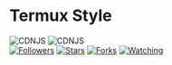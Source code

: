 # Termux Style
![CDNJS](https://img.shields.io/badge/coded-Sanz-orange) ![CDNJS](https://img.shields.io/badge/python-2.7-blue)
<br>
<a href="https://github.com/B4N954N2-ID/followers">
<img title="Followers" src="https://img.shields.io/github/followers/B4N954N2-ID?color=blue&style=flat-square"></a>
<a href="https://github.com/B4N954N2-ID/termux-style/stargazers/">
<img title="Stars" src="https://img.shields.io/github/stars/B4N954N2-ID/termux-style?color=red&style=flat-square"></a>
<a href="https://github.com/B4N954N2-ID/termux-style/network/members">
<img title="Forks" src="https://img.shields.io/github/forks/B4N954N2-ID/termux-style?color=red&style=flat-square"></a>
<a href="https://github.com/B4N954N2-ID/termux-style/watchers"><img title="Watching" src="https://img.shields.io/github/watchers/B4N954N2-ID/termux-style?label=Watchers&color=blue&style=flat-square"></a>
</br>
